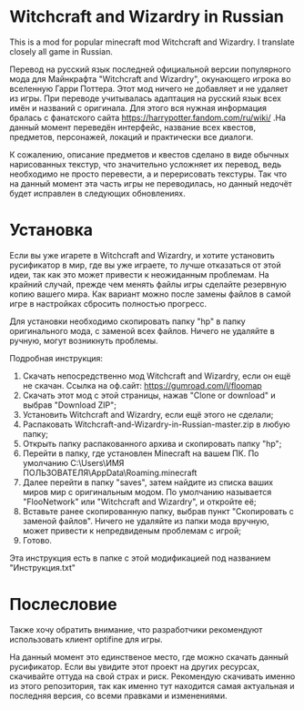 # Witchcraft and Wizardry in Russian
  This is a mod for popular minecraft mod Witchcraft and Wizardry. I translate closely all game in Russian.

  Перевод на русский язык последней официальной версии популярного мода для Майнкрафта "Witchcraft and Wizardry", окунающего игрока во вселенную Гарри Поттера. Этот мод ничего не добавляет и не удаляет из игры. При переводе учитывалась адаптация на русский язык всех имён и названий с оригинала. Для этого вся нужная информация бралась с фанатского сайта https://harrypotter.fandom.com/ru/wiki/ .На данный момент переведён интерфейс, название всех квестов, предметов, персонажей, локаций и практически все диалоги. 
  
  К сожалению, описание предметов и квестов сделано в виде обычных нарисованных текстур, что значительно усложняет их перевод, ведь необходимо не просто перевести, а и перерисовать текстуры. Так что на данный момент эта часть игры не переводилась, но данный недочёт будет исправлен в следующих обновлениях.
  
# Установка

  Если вы уже игарете в Witchcraft and Wizardry, и хотите установить русификатор в мир, где вы уже играете, то лучше отказаться от этой идеи, так как это может привести к неожиданным проблемам. На крайний случай, прежде чем менять файлы игры сделайте резервную копию вашего мира. Как вариант можно после замены файлов в самой игре в настройках сбросить полностью прогресс.

  Для установки необходимо скопировать папку "hp" в папку оригинального мода, с заменой всех файлов. Ничего не удаляйте в ручную, могут возникнуть проблемы.

Подробная инструкция:
  1. Скачать непосредственно мод Witchcraft and Wizardry, если он ещё не скачан. Ссылка на оф.сайт: https://gumroad.com/l/floomap
  2. Скачать этот мод с этой страницы, нажав "Clone or download" и выбрав "Download ZIP";
  3. Установить Witchcraft and Wizardry, если ещё этого не сделали;
  4. Распаковать Witchcraft-and-Wizardry-in-Russian-master.zip в любую папку;
  5. Открыть папку распакованного архива и скопировать папку "hp";
  6. Перейти в папку, где установлен Minecraft на вашем ПК. По умолчанию C:\Users\ИМЯ ПОЛЬЗОВАТЕЛЯ\AppData\Roaming\.minecraft
  7. Далее перейти в папку "saves", затем найдите из списка ваших миров мир с оригинальным модом. По умолчанию называется "FlooNetwork" или "Witchcraft and Wizardry", и откройте её;
  8. Вставьте ранее скопированную папку, выбрав пункт "Скопировать с заменой файлов". Ничего не удаляйте из папки мода вручную, может привести к непредвиденым проблемам с игрой;
  9. Готово.
  
  Эта инструкция есть в папке с этой модификацией под названием "Инструкция.txt"
 
 # Послесловие
 
  Также хочу обратить внимание, что разработчики рекомендуют использовать клиент optifine для игры.
  
  На данный момент это единственое место, где можно скачать данный русификатор. Если вы увидите этот проект на других ресурсах, скачивайте оттуда на свой страх и риск. Рекомендую скачивать именно из этого репозитория, так как именно тут находится самая актуальная и последняя версия, со всеми правками и изменениями.

